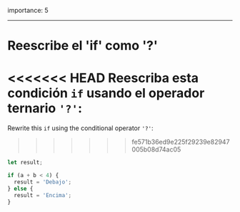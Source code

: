 importance: 5

---

# Reescribe el 'if' como '?'

<<<<<<< HEAD
Reescriba esta condición `if` usando el operador ternario `'?'`:
=======
Rewrite this `if` using the conditional operator `'?'`:
>>>>>>> fe571b36ed9e225f29239e82947005b08d74ac05

```js
let result;

if (a + b < 4) {
  result = 'Debajo';
} else {
  result = 'Encima';
}
```
